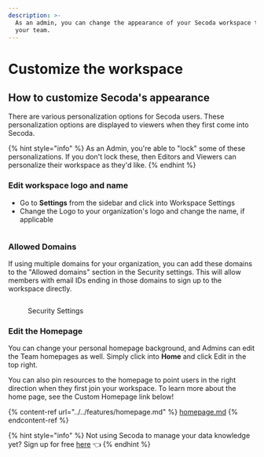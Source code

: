 ```yaml
---
description: >-
  As an admin, you can change the appearance of your Secoda workspace to suit
  your team.
---
```


# Customize the workspace

## **How to customize Secoda's appearance** <a href="#h_3a4bfd6458" id="h_3a4bfd6458"></a>

There are various personalization options for Secoda users. These personalization options are displayed to viewers when they first come into Secoda.

{% hint style="info" %}
As an Admin, you're able to "lock" some of these personalizations. If you don't lock these, then Editors and Viewers can personalize their workspace as they'd like.
{% endhint %}

### **Edit workspace logo and name**

* Go to **Settings** from the sidebar and click into Workspace Settings
* Change the Logo to your organization's logo and change the name, if applicable

<figure><img src="https://secoda-public-media-assets.s3.amazonaws.com/72a730f0-cef3-481e-95a4-0dc80a49fa6d.png" alt=""><figcaption></figcaption></figure>

### Allowed Domains

If using multiple domains for your organization, you can add these domains to the "Allowed domains" section in the Security settings. This will allow members with email IDs ending in those domains to sign up to the workspace directly.

<figure><img src="https://secoda-public-media-assets.s3.amazonaws.com/0714291b-b9da-4af6-8f2d-22df05a4a7a6.png" alt=""><figcaption><p>Security Settings</p></figcaption></figure>

### Edit the Homepage

You can change your personal homepage background, and Admins can edit the Team homepages as well. Simply click into **Home** and click Edit in the top right.

You can also pin resources to the homepage to point users in the right direction when they first join your workspace. To learn more about the home page, see the Custom Homepage link below!

{% content-ref url="../../features/homepage.md" %}
[homepage.md](../../features/homepage.md)
{% endcontent-ref %}

{% hint style="info" %}
Not using Secoda to manage your data knowledge yet? Sign up for free [here](https://app.secoda.co) 👈
{% endhint %}
